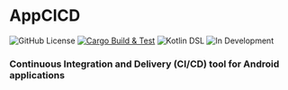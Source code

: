 # AppCICD

![GitHub License](https://img.shields.io/github/license/georgegiosue/appcicd)
[![Cargo Build & Test](https://github.com/georgegiosue/appcicd/actions/workflows/ci.yml/badge.svg)](https://github.com/georgegiosue/appcicd/actions/workflows/ci.yml)
![Kotlin DSL](https://img.shields.io/badge/Kotlin%20DSL-supported-brightgreen)
![In Development](https://img.shields.io/badge/Status-In%20Development-orange)

### Continuous Integration and Delivery (CI/CD) tool for Android applications
